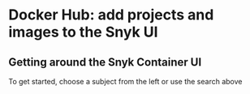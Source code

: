 # Docker Hub: add projects and images to the Snyk UI

## Getting around the Snyk Container UI

To get started, choose a subject from the left or use the search above

